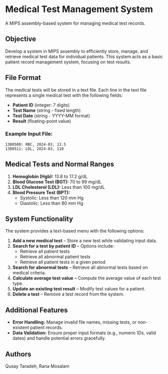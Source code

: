 # Medical Test Management System
A MIPS assembly-based system for managing medical test records.

## Objective
Develop a system in MIPS assembly to efficiently store, manage, and retrieve medical test data for individual patients. This system acts as a basic patient record management system, focusing on test results.

## File Format
The medical tests will be stored in a text file. Each line in the text file represents a single medical test with the following fields:
- **Patient ID** (integer: 7 digits)
- **Test Name** (string - fixed length)
- **Test Date** (string - YYYY-MM format)
- **Result** (floating-point value)

### Example Input File:
```
1300500: RBC, 2024-03, 13.5
1300511: LDL, 2024-03, 110
```

## Medical Tests and Normal Ranges
1. **Hemoglobin (Hgb):** 13.8 to 17.2 g/dL
2. **Blood Glucose Test (BGT):** 70 to 99 mg/dL
3. **LDL Cholesterol (LDL):** Less than 100 mg/dL
4. **Blood Pressure Test (BPT):**
   - Systolic: Less than 120 mm Hg
   - Diastolic: Less than 80 mm Hg

## System Functionality
The system provides a text-based menu with the following options:
1. **Add a new medical test** – Store a new test while validating input data.
2. **Search for a test by patient ID** – Options include:
   - Retrieve all patient tests
   - Retrieve all abnormal patient tests
   - Retrieve all patient tests in a given period
3. **Search for abnormal tests** – Retrieve all abnormal tests based on medical criteria.
4. **Calculate average test value** – Compute the average value of each test type.
5. **Update an existing test result** – Modify test values for a patient.
6. **Delete a test** – Remove a test record from the system.

## Additional Features
- **Error Handling:** Manage invalid file names, missing tests, or non-existent patient records.
- **Data Validation:** Ensure proper input formats (e.g., numeric IDs, valid dates) and handle potential errors gracefully.

## Authors
Qusay Taradeh, Rana Mosalam
